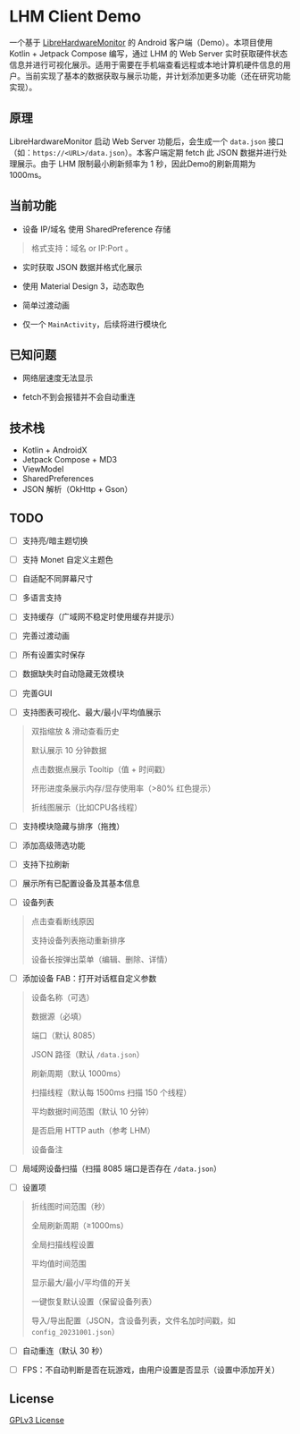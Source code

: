 # LHM Client Demo

一个基于 [LibreHardwareMonitor](https://github.com/LibreHardwareMonitor/LibreHardwareMonitor) 的 Android 客户端（Demo）。本项目使用 Kotlin + Jetpack Compose 编写，通过 LHM 的 Web Server 实时获取硬件状态信息并进行可视化展示。适用于需要在手机端查看远程或本地计算机硬件信息的用户。当前实现了基本的数据获取与展示功能，并计划添加更多功能（还在研究功能实现）。

## 原理

LibreHardwareMonitor 启动 Web Server 功能后，会生成一个 `data.json` 接口（如：`https://<URL>/data.json`）。本客户端定期 fetch 此 JSON 数据并进行处理展示。由于 LHM 限制最小刷新频率为 1 秒，因此Demo的刷新周期为 1000ms。

## 当前功能

* 设备 IP/域名 使用 SharedPreference 存储

> 格式支持：域名 or IP:Port 。

* 实时获取 JSON 数据并格式化展示

* 使用 Material Design 3，动态取色

* 简单过渡动画

* 仅一个 `MainActivity`，后续将进行模块化

## 已知问题

* 网络层速度无法显示

* fetch不到会报错并不会自动重连

## 技术栈

* Kotlin + AndroidX
* Jetpack Compose + MD3
* ViewModel
* SharedPreferences
* JSON 解析（OkHttp + Gson）

## TODO

- [ ] 支持亮/暗主题切换

- [ ] 支持 Monet 自定义主题色

- [ ] 自适配不同屏幕尺寸

- [ ] 多语言支持

- [ ] 支持缓存（广域网不稳定时使用缓存并提示）

- [ ] 完善过渡动画

- [ ] 所有设置实时保存

- [ ] 数据缺失时自动隐藏无效模块

- [ ] 完善GUI

- [ ] 支持图表可视化、最大/最小/平均值展示

>双指缩放 & 滑动查看历史
>
>默认展示 10 分钟数据
>
>点击数据点展示 Tooltip（值 + 时间戳）
>
>环形进度条展示内存/显存使用率（>80% 红色提示）
>
>折线图展示（比如CPU各线程）

- [ ] 支持模块隐藏与排序（拖拽）

- [ ] 添加高级筛选功能

- [ ] 支持下拉刷新

- [ ] 展示所有已配置设备及其基本信息

- [ ] 设备列表

>点击查看断线原因
>
>支持设备列表拖动重新排序
>
>设备长按弹出菜单（编辑、删除、详情）

- [ ] 添加设备 FAB：打开对话框自定义参数

>设备名称（可选）
>
>数据源（必填）
>
>端口（默认 8085）
>
>JSON 路径（默认 `/data.json`）
>
>刷新周期（默认 1000ms）
>
>扫描线程（默认每 1500ms 扫描 150 个线程）
>
>平均数据时间范围（默认 10 分钟）
>
>是否启用 HTTP auth（参考 LHM）
>
>设备备注

- [ ] 局域网设备扫描（扫描 8085 端口是否存在 `/data.json`）

- [ ] 设置项

>折线图时间范围（秒）
>
>全局刷新周期（≥1000ms）
>
>全局扫描线程设置
>
>平均值时间范围
>
>显示最大/最小/平均值的开关
>
>一键恢复默认设置（保留设备列表）
>
>导入/导出配置（JSON，含设备列表，文件名加时间戳，如 `config_20231001.json`）

- [ ] 自动重连（默认 30 秒）

- [ ] FPS：不自动判断是否在玩游戏，由用户设置是否显示（设置中添加开关）

## License

[GPLv3 License](LICENSE)
